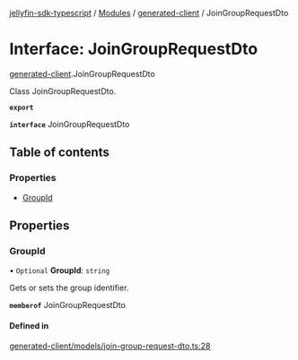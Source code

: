 [jellyfin-sdk-typescript](../README.md) / [Modules](../modules.md) / [generated-client](../modules/generated_client.md) / JoinGroupRequestDto

# Interface: JoinGroupRequestDto

[generated-client](../modules/generated_client.md).JoinGroupRequestDto

Class JoinGroupRequestDto.

**`export`**

**`interface`** JoinGroupRequestDto

## Table of contents

### Properties

- [GroupId](generated_client.JoinGroupRequestDto.md#groupid)

## Properties

### GroupId

• `Optional` **GroupId**: `string`

Gets or sets the group identifier.

**`memberof`** JoinGroupRequestDto

#### Defined in

[generated-client/models/join-group-request-dto.ts:28](https://github.com/thornbill/jellyfin-sdk-typescript/blob/b0f5501/src/generated-client/models/join-group-request-dto.ts#L28)
